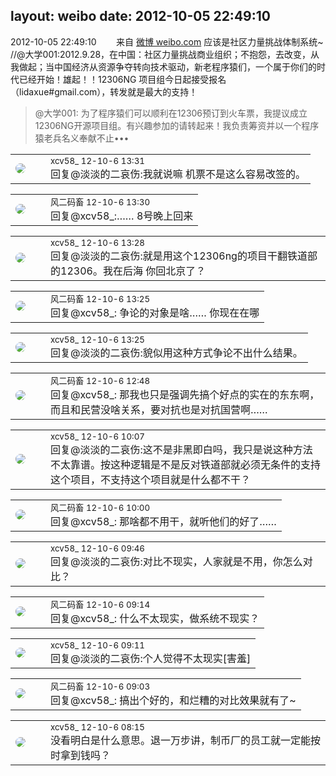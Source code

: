 layout: weibo
date: 2012-10-05 22:49:10
---
<meta name="referrer" content="no-referrer" />

2012-10-05 22:49:10  &nbsp;&nbsp;&nbsp;&nbsp;&nbsp;&nbsp; 来自 <a href="http://weibo.com/" rel="nofollow">微博 weibo.com</a>
应该是社区力量挑战体制系统~ //@大学001:2012.9.28，在中国：社区力量挑战商业组织；不抱怨，去改变，从我做起；当中国经济从资源争夺转向技术驱动，新老程序猿们，一个属于你们的时代已经开始！雄起！！12306NG 项目组今日起接受报名（lidaxue#gmail.com），转发就是最大的支持！
>  @大学001: 为了程序猿们可以顺利在12306预订到火车票，我提议成立12306NG开源项目组。有兴趣参加的请转起来！我负责筹资并以一个程序猿老兵名义奉献不止••• ​​​

<table style="width: 100%;">
  <tr>
    <td style="width: 40px;"><img style="border-radius:50%" src="https://tva3.sinaimg.cn/crop.0.0.1242.1242.50/801f7e9ajw8f3peekcgoqj20yi0yidg9.jpg?KID=imgbed,tva&Expires=1624466394&ssig=cyLarpyvzp"></td>
    <td colspan="2"><small>xcv58_ 12-10-6 13:31</small><br/>回复@淡淡的二哀伤:我就说嘛 机票不是这么容易改签的。</td>
  </tr>
</table>

<table style="width: 100%;">
  <tr>
    <td style="width: 40px;"><img style="border-radius:50%" src="https://tva3.sinaimg.cn/crop.0.0.639.639.50/6d2a6003jw8f3idy69w2gj20hs0hrt9g.jpg?KID=imgbed,tva&Expires=1624466394&ssig=8%2Fwqo9utFT"></td>
    <td colspan="2"><small>风二码畜 12-10-6 13:30</small><br/>回复@xcv58_:…… 8号晚上回来</td>
  </tr>
</table>

<table style="width: 100%;">
  <tr>
    <td style="width: 40px;"><img style="border-radius:50%" src="https://tva3.sinaimg.cn/crop.0.0.1242.1242.50/801f7e9ajw8f3peekcgoqj20yi0yidg9.jpg?KID=imgbed,tva&Expires=1624466394&ssig=cyLarpyvzp"></td>
    <td colspan="2"><small>xcv58_ 12-10-6 13:28</small><br/>回复@淡淡的二哀伤:就是用这个12306ng的项目干翻铁道部的12306。我在后海 你回北京了？</td>
  </tr>
</table>

<table style="width: 100%;">
  <tr>
    <td style="width: 40px;"><img style="border-radius:50%" src="https://tva3.sinaimg.cn/crop.0.0.639.639.50/6d2a6003jw8f3idy69w2gj20hs0hrt9g.jpg?KID=imgbed,tva&Expires=1624466394&ssig=8%2Fwqo9utFT"></td>
    <td colspan="2"><small>风二码畜 12-10-6 13:25</small><br/>回复@xcv58_: 争论的对象是啥…… 你现在在哪</td>
  </tr>
</table>

<table style="width: 100%;">
  <tr>
    <td style="width: 40px;"><img style="border-radius:50%" src="https://tva3.sinaimg.cn/crop.0.0.1242.1242.50/801f7e9ajw8f3peekcgoqj20yi0yidg9.jpg?KID=imgbed,tva&Expires=1624466394&ssig=cyLarpyvzp"></td>
    <td colspan="2"><small>xcv58_ 12-10-6 13:25</small><br/>回复@淡淡的二哀伤:貌似用这种方式争论不出什么结果。</td>
  </tr>
</table>

<table style="width: 100%;">
  <tr>
    <td style="width: 40px;"><img style="border-radius:50%" src="https://tva3.sinaimg.cn/crop.0.0.639.639.50/6d2a6003jw8f3idy69w2gj20hs0hrt9g.jpg?KID=imgbed,tva&Expires=1624466394&ssig=8%2Fwqo9utFT"></td>
    <td colspan="2"><small>风二码畜 12-10-6 12:48</small><br/>回复@xcv58_: 那我也只是强调先搞个好点的实在的东东啊，而且和民营没啥关系，要对抗也是对抗国营啊……</td>
  </tr>
</table>

<table style="width: 100%;">
  <tr>
    <td style="width: 40px;"><img style="border-radius:50%" src="https://tva3.sinaimg.cn/crop.0.0.1242.1242.50/801f7e9ajw8f3peekcgoqj20yi0yidg9.jpg?KID=imgbed,tva&Expires=1624466394&ssig=cyLarpyvzp"></td>
    <td colspan="2"><small>xcv58_ 12-10-6 10:07</small><br/>回复@淡淡的二哀伤:这不是非黑即白吗，我只是说这种方法不太靠谱。按这种逻辑是不是反对铁道部就必须无条件的支持这个项目，不支持这个项目就是什么都不干？</td>
  </tr>
</table>

<table style="width: 100%;">
  <tr>
    <td style="width: 40px;"><img style="border-radius:50%" src="https://tva3.sinaimg.cn/crop.0.0.639.639.50/6d2a6003jw8f3idy69w2gj20hs0hrt9g.jpg?KID=imgbed,tva&Expires=1624466394&ssig=8%2Fwqo9utFT"></td>
    <td colspan="2"><small>风二码畜 12-10-6 10:00</small><br/>回复@xcv58_: 那啥都不用干，就听他们的好了……</td>
  </tr>
</table>

<table style="width: 100%;">
  <tr>
    <td style="width: 40px;"><img style="border-radius:50%" src="https://tva3.sinaimg.cn/crop.0.0.1242.1242.50/801f7e9ajw8f3peekcgoqj20yi0yidg9.jpg?KID=imgbed,tva&Expires=1624466394&ssig=cyLarpyvzp"></td>
    <td colspan="2"><small>xcv58_ 12-10-6 09:46</small><br/>回复@淡淡的二哀伤:对比不现实，人家就是不用，你怎么对比？</td>
  </tr>
</table>

<table style="width: 100%;">
  <tr>
    <td style="width: 40px;"><img style="border-radius:50%" src="https://tva3.sinaimg.cn/crop.0.0.639.639.50/6d2a6003jw8f3idy69w2gj20hs0hrt9g.jpg?KID=imgbed,tva&Expires=1624466394&ssig=8%2Fwqo9utFT"></td>
    <td colspan="2"><small>风二码畜 12-10-6 09:14</small><br/>回复@xcv58_: 什么不太现实，做系统不现实？</td>
  </tr>
</table>

<table style="width: 100%;">
  <tr>
    <td style="width: 40px;"><img style="border-radius:50%" src="https://tva3.sinaimg.cn/crop.0.0.1242.1242.50/801f7e9ajw8f3peekcgoqj20yi0yidg9.jpg?KID=imgbed,tva&Expires=1624466394&ssig=cyLarpyvzp"></td>
    <td colspan="2"><small>xcv58_ 12-10-6 09:11</small><br/>回复@淡淡的二哀伤:个人觉得不太现实[害羞]</td>
  </tr>
</table>

<table style="width: 100%;">
  <tr>
    <td style="width: 40px;"><img style="border-radius:50%" src="https://tva3.sinaimg.cn/crop.0.0.639.639.50/6d2a6003jw8f3idy69w2gj20hs0hrt9g.jpg?KID=imgbed,tva&Expires=1624466394&ssig=8%2Fwqo9utFT"></td>
    <td colspan="2"><small>风二码畜 12-10-6 09:03</small><br/>回复@xcv58_: 搞出个好的，和烂糟的对比效果就有了~</td>
  </tr>
</table>

<table style="width: 100%;">
  <tr>
    <td style="width: 40px;"><img style="border-radius:50%" src="https://tva3.sinaimg.cn/crop.0.0.1242.1242.50/801f7e9ajw8f3peekcgoqj20yi0yidg9.jpg?KID=imgbed,tva&Expires=1624466394&ssig=cyLarpyvzp"></td>
    <td colspan="2"><small>xcv58_ 12-10-6 08:15</small><br/>没看明白是什么意思。退一万步讲，制币厂的员工就一定能按时拿到钱吗？</td>
  </tr>
</table>
